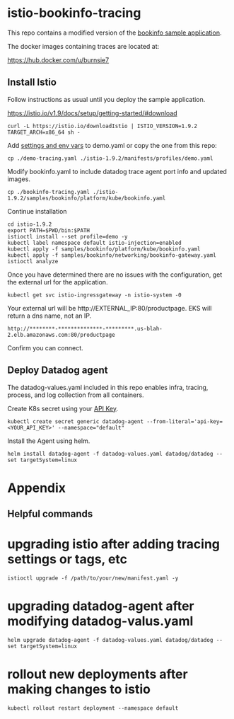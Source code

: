 # istio-bookinfo-tracing

This repo contains a modified version of the [bookinfo sample application](https://github.com/istio/istio/tree/master/samples/bookinfo).

The docker images containing traces are located at:

https://hub.docker.com/u/burnsie7

## Install Istio

Follow instructions as usual until you deploy the sample application.

https://istio.io/v1.9/docs/setup/getting-started/#download

```
curl -L https://istio.io/downloadIstio | ISTIO_VERSION=1.9.2 TARGET_ARCH=x86_64 sh -
```

Add [settings and env vars](https://docs.datadoghq.com/tracing/setup_overview/proxy_setup/?tab=istio#istio-configuration-and-installation) to demo.yaml or copy the one from this repo:

```
cp ./demo-tracing.yaml ./istio-1.9.2/manifests/profiles/demo.yaml
```

Modify bookinfo.yaml to include datadog trace agent port info and updated images.

```
cp ./bookinfo-tracing.yaml ./istio-1.9.2/samples/bookinfo/platform/kube/bookinfo.yaml
```

Continue installation

```
cd istio-1.9.2
export PATH=$PWD/bin:$PATH
istioctl install --set profile=demo -y
kubectl label namespace default istio-injection=enabled
kubectl apply -f samples/bookinfo/platform/kube/bookinfo.yaml
kubectl apply -f samples/bookinfo/networking/bookinfo-gateway.yaml
istioctl analyze
```

Once you have determined there are no issues with the configuration, get the external url for the application.

```
kubectl get svc istio-ingressgateway -n istio-system -0
```

Your external url will be http://EXTERNAL_IP:80/productpage.  EKS will return a dns name, not an IP.

```
http://********-**************-*********.us-blah-2.elb.amazonaws.com:80/productpage
```

Confirm you can connect.

## Deploy Datadog agent

The datadog-values.yaml included in this repo enables infra, tracing, process, and log collection from all containers.

Create K8s secret using your [API Key](https://app.datadoghq.com/account/settings#api).

```
kubectl create secret generic datadog-agent --from-literal='api-key=<YOUR_API_KEY>' --namespace="default"
```

Install the Agent using helm.

```
helm install datadog-agent -f datadog-values.yaml datadog/datadog --set targetSystem=linux
```

# Appendix

## Helpful commands

# upgrading istio after adding tracing settings or tags, etc

```
istioctl upgrade -f /path/to/your/new/manifest.yaml -y
```

# upgrading datadog-agent after modifying datadog-valus.yaml
```
helm upgrade datadog-agent -f datadog-values.yaml datadog/datadog --set targetSystem=linux
```

# rollout new deployments after making changes to istio

```
kubectl rollout restart deployment --namespace default
```
